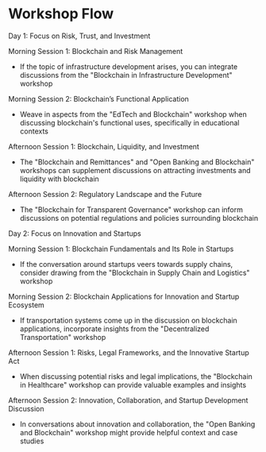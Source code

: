 # Workshop Flow

Day 1: Focus on Risk, Trust, and Investment

Morning Session 1: Blockchain and Risk Management

* If the topic of infrastructure development arises, you can integrate discussions from the "Blockchain in Infrastructure Development" workshop

Morning Session 2: Blockchain’s Functional Application

* Weave in aspects from the "EdTech and Blockchain" workshop when discussing blockchain's functional uses, specifically in educational contexts

Afternoon Session 1: Blockchain, Liquidity, and Investment

* The "Blockchain and Remittances" and "Open Banking and Blockchain" workshops can supplement discussions on attracting investments and liquidity with blockchain

Afternoon Session 2: Regulatory Landscape and the Future

* The "Blockchain for Transparent Governance" workshop can inform discussions on potential regulations and policies surrounding blockchain

Day 2: Focus on Innovation and Startups

Morning Session 1: Blockchain Fundamentals and Its Role in Startups

* If the conversation around startups veers towards supply chains, consider drawing from the "Blockchain in Supply Chain and Logistics" workshop

Morning Session 2: Blockchain Applications for Innovation and Startup Ecosystem

* If transportation systems come up in the discussion on blockchain applications, incorporate insights from the "Decentralized Transportation" workshop

Afternoon Session 1: Risks, Legal Frameworks, and the Innovative Startup Act

* When discussing potential risks and legal implications, the "Blockchain in Healthcare" workshop can provide valuable examples and insights

Afternoon Session 2: Innovation, Collaboration, and Startup Development Discussion

* In conversations about innovation and collaboration, the "Open Banking and Blockchain" workshop might provide helpful context and case studies
